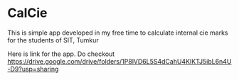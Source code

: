 # CalCie
This is simple app developed in my free time to calculate internal cie marks for the students of SIT, Tumkur

Here is link for the app.
Do checkout 
https://drive.google.com/drive/folders/1P8lVD6L5S4dCahU4KIKTJ5ibL6n4U-D9?usp=sharing
